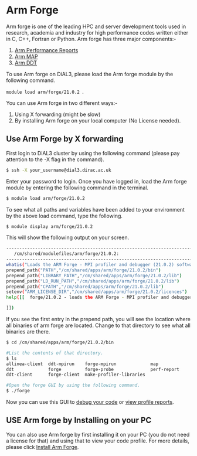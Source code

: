 # Arm Forge

Arm forge is one of the leading HPC and server development tools used in research, academia and industry for high performance codes written either in C, C++, Fortran or Python. Arm forge has three major components:-

1. [Arm Performance Reports](./Perf_report.md)
2. [Arm MAP](./Profile_code.md)
3. [Arm DDT](./Debug_code.md)

To use Arm forge on DiAL3, please load the Arm forge module by the following command.

`module load arm/forge/21.0.2 `.

You can use Arm forge in two different ways:-

1. Using X forwarding (might be slow)
2. By installing Arm forge on your local computer (No License needed).

## Use Arm Forge by X forwarding

First login to DiAL3 cluster by using the following command (please pay attention to the -X flag in the command).

```bash
$ ssh -X your_username@dial3.dirac.ac.uk 
```

Enter your password to login. Once you have logged in, load the Arm forge module by entering the following command in the terminal.

```bash
$ module load arm/forge/21.0.2
```

To see what all paths and variables have been added to your environment by the above load command, type the following.

```bash
$ module display arm/forge/21.0.2
```

This will show the following output on your screen.

```bash
----------------------------------------------------------------------------
   /cm/shared/modulefiles/arm/forge/21.0.2:
----------------------------------------------------------------------------
whatis("Loads the ARM Forge - MPI profiler and debugger (21.0.2) software environment ")
prepend_path("PATH","/cm/shared/apps/arm/forge/21.0.2/bin")
prepend_path("LIBRARY_PATH","/cm/shared/apps/arm/forge/21.0.2/lib")
prepend_path("LD_RUN_PATH","/cm/shared/apps/arm/forge/21.0.2/lib")
prepend_path("CPATH","/cm/shared/apps/arm/forge/21.0.2/lib")
setenv("ARM_LICENSE_DIR","/cm/shared/apps/arm/forge/21.0.2/licences")
help([[  forge/21.0.2 - loads the ARM Forge - MPI profiler and debugger (21.0.2) software environment

]])
```

If you see the first entry in the prepend path, you will see the location where all binaries of arm forge are located. Change to that directory to see what all binaries are there.

```bash
$ cd /cm/shared/apps/arm/forge/21.0.2/bin

#List the contents of that directory.
$ ls
allinea-client  ddt-mpirun    forge-mpirun             map
ddt             forge         forge-probe              perf-report
ddt-client      forge-client  make-profiler-libraries

#Open the forge GUI by using the following command. 
$ ./forge

```

Now you can use this GUI to [debug your code](./Debug_code.md) or [view profile reports](./Profile_code.md).

## USE Arm forge by Installing on your PC

You can also use Arm forge by first installing it on your PC (you do not need a license for that) and using that to view your code profile. For more details, please click [Install Arm Forge](./Install_arm_forge.md).